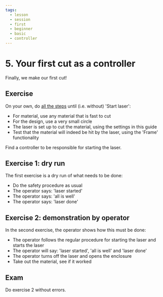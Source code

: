 ```yaml
---
tags:
  - lesson
  - session
  - first
  - beginner
  - basic
  - controller
---
```


# 5. Your first cut as a controller

Finally, we make our first cut!

## Exercise

On your own, do [all the steps](../steps/) until (i.e. without) 'Start laser':

- For material, use any material that is fast to cut
- For the design, use a very small circle
- The laser is set up to cut the material, using the settings
  in this guide
- Test that the material will indeed be hit by the laser,
  using the 'Frame' functionality

Find a controller to be responsible for starting the laser.

## Exercise 1: dry run

The first exercise is a dry run of what needs to be done:

- Do the safety procedure as usual
- The operator says: 'laser started'
- The operator says: 'all is well'
- The operator says: 'laser done'

## Exercise 2: demonstration by operator

In the second exercise, the operator shows how this must be done:

- The operator follows the regular procedure for starting the laser
  and starts the laser
- The operator will say: 'laser started', 'all is well' and 'laser done'
- The operator turns off the laser and opens the enclosure
- Take out the material, see if it worked

## Exam

Do exercise 2 without errors.

